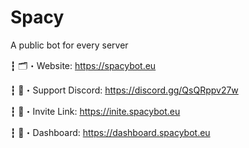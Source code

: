 # Spacy
A public bot for every server

┇  🗂・Website: https://spacybot.eu

┇ 📕・Support Discord: https://discord.gg/QsQRppv27w

┇ 📕・Invite Link: https://inite.spacybot.eu

┇ 📕・Dashboard: https://dashboard.spacybot.eu
